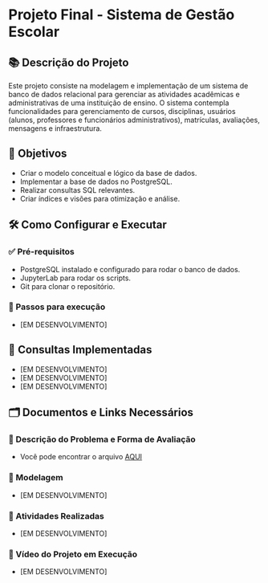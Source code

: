 # Projeto Final - Sistema de Gestão Escolar

## 📚 Descrição do Projeto

Este projeto consiste na modelagem e implementação de um sistema de banco de dados relacional para gerenciar as atividades acadêmicas e administrativas de uma instituição de ensino. O sistema contempla funcionalidades para gerenciamento de cursos, disciplinas, usuários (alunos, professores e funcionários administrativos), matrículas, avaliações, mensagens e infraestrutura.

## 🎯 Objetivos

- Criar o modelo conceitual e lógico da base de dados.
- Implementar a base de dados no PostgreSQL.
- Realizar consultas SQL relevantes.
- Criar índices e visões para otimização e análise.

## 🛠️ Como Configurar e Executar

### ✅ Pré-requisitos

- PostgreSQL instalado e configurado para rodar o banco de dados.
- JupyterLab para rodar os scripts.
- Git para clonar o repositório.

### 🚀 Passos para execução
 - [EM DESENVOLVIMENTO]


## 🔎 Consultas Implementadas
 - [EM DESENVOLVIMENTO]
 - [EM DESENVOLVIMENTO]
 - [EM DESENVOLVIMENTO]

## 🗂️ Documentos e Links Necessários

### 📝 Descrição do Problema e Forma de Avaliação
 - Você pode encontrar o arquivo [AQUI](documentos/projeto_final_bd.pdf)

### 📝 Modelagem
 - [EM DESENVOLVIMENTO]

### 📝 Atividades Realizadas
 - [EM DESENVOLVIMENTO]

### 🎥 Vídeo do Projeto em Execução
 - [EM DESENVOLVIMENTO]


